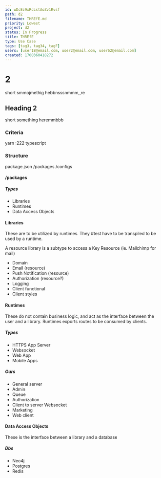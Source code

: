 ```yaml
---
id: wDcEz9xRcLstAoZv1Rvsf
path: d2
filename: THREfE.md
priority: Lowest
project: d2
status: In Progress
title: THREfE
type: Use Case
tags: [tag3, tag34, tagF]
users: [user18@email.com, user2@email.com, user62@email.com]
created: 1700360418272
---
```

<!-- GENERATED WITH GITDOWN; DO NOT CHANGE -->

# 2

short smmojmethig hebbnsssnmmm,,re

## Heading 2

short something heremmbbb

### Criteria

yarn :222 typescript

### Structure

package.json /packages /configs

#### /packages

##### Types

* Libraries
* Runtimes
* Data Access Objects

#### Libraries

These are to be utilized by runtimes. They #test have to be transpiled to be used by a runtime.

A resource library is a subtype to access a Key Resource (ie. Mailchimp for mail)

* Domain
* Email (resource)
* Push Notification (resource)
* Authorization (resource?)
* Logging
* Client functional
* Client styles

#### Runtimes

These do not contain business logic, and act as the interface between the user and a library. Runtimes exports routes to be consumed by clients.

##### Types

* HTTPS App Server
* Websocket
* Web App
* Mobile Apps

##### Ours

* General server
* Admin
* Queue
* Authorization
* Client to server Websocket
* Marketing
* Web client

#### Data Access Objects

These is the interface between a library and a database

##### Dbs

* Neo4j
* Postgres
* Redis